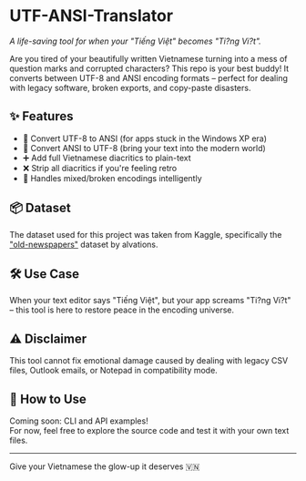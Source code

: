 # UTF-ANSI-Translator

*A life-saving tool for when your "Tiếng Việt" becomes "Ti?ng Vi?t".*

Are you tired of your beautifully written Vietnamese turning into a mess of question marks and corrupted characters? This repo is your best buddy! It converts between UTF-8 and ANSI encoding formats – perfect for dealing with legacy software, broken exports, and copy-paste disasters.

## ✨ Features

- 🔁 Convert UTF-8 to ANSI (for apps stuck in the Windows XP era)
- 🔄 Convert ANSI to UTF-8 (bring your text into the modern world)
- ➕ Add full Vietnamese diacritics to plain-text
- ❌ Strip all diacritics if you're feeling retro
- 🧠 Handles mixed/broken encodings intelligently

## 📦 Dataset

The dataset used for this project was taken from Kaggle, specifically the ["old-newspapers"](https://www.kaggle.com/alvations/old-newspapers) dataset by alvations.

## 🛠️ Use Case

When your text editor says "Tiếng Việt", but your app screams "Ti?ng Vi?t" – this tool is here to restore peace in the encoding universe.

## ⚠️ Disclaimer

This tool cannot fix emotional damage caused by dealing with legacy CSV files, Outlook emails, or Notepad in compatibility mode.

## 🚀 How to Use

Coming soon: CLI and API examples!  
For now, feel free to explore the source code and test it with your own text files.

---

Give your Vietnamese the glow-up it deserves 🇻🇳
